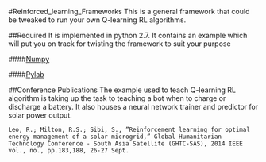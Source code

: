 
#Reinforced_learning_Frameworks
This is a general framework that could be tweaked to run your own Q-learning RL algorithms. 

##Required
It is implemented in python 2.7. It contains an example which will put you on track for twisting the framework to suit your purpose

####[Numpy](http://www.numpy.org/)

####[Pylab](http://wiki.scipy.org/PyLab)

##Conference Publications 
The example used to teach Q-learning RL algorithm is taking up the task to teaching a bot when to charge or discharge a battery. It also houses a neural network trainer and predictor for solar power output.

`Leo, R.; Milton, R.S.; Sibi, S., ”Reinforcement learning for optimal energy management of a solar microgrid,”
Global Humanitarian Technology Conference - South Asia Satellite (GHTC-SAS), 2014 IEEE
vol., no., pp.183,188, 26-27 Sept.`



